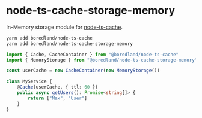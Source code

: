 # node-ts-cache-storage-memory

In-Memory storage module for [node-ts-cache](https://www.npmjs.com/package/boredland/node-ts-cache).

```bash
yarn add boredland/node-ts-cache
yarn add boredland/node-ts-cache-storage-memory
```

```ts
import { Cache, CacheContainer } from "@boredland/node-ts-cache"
import { MemoryStorage } from "@boredland/node-ts-cache-storage-memory"

const userCache = new CacheContainer(new MemoryStorage())

class MyService {
    @Cache(userCache, { ttl: 60 })
    public async getUsers(): Promise<string[]> {
        return ["Max", "User"]
    }
}
```
